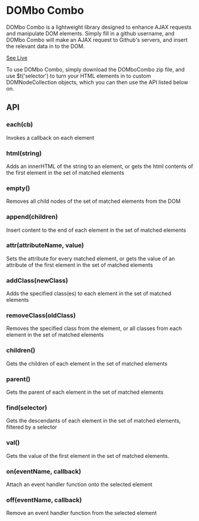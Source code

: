 # DOMbo Combo
DOMbo Combo is a lightweight library designed to enhance AJAX requests and manipulate DOM elements. Simply fill in a github username, and DOMbo Combo will
make an AJAX request to Github's servers, and insert the relevant data in to the DOM.

[See Live](http://www.tomhansen.io/DOMboCombo/)

To use DOMbo Combo, simply download the DOMboCombo zip file, and use $t('selector') to turn your HTML elements in to custom DOMNodeCollection objects, which you can then use the API listed below on.

## API

### each(cb)
Invokes a callback on each element

### html(string)
Adds an innerHTML of the string to an element, or gets the html contents of the first element in the set of matched elements

### empty()
Removes all child nodes of the set of matched elements from the DOM

### append(children)
Insert content to the end of each element in the set of matched elements

### attr(attributeName, value)
Sets the attribute for every matched element, or gets the value of an attribute of the first element in the set of matched elements

### addClass(newClass)
Adds the specified class(es) to each element in the set of matched elements

### removeClass(oldClass)
Removes the specified class from the element, or all classes from each element in the set of matched elements

### children()
Gets the children of each element in the set of matched elements

### parent()
Gets the parent of each element in the set of matched elements

### find(selector)
Gets the descendants of each element in the set of matched elements, filtered by a selector

### val()
Gets the value of the first element in the set of matched elements.

### on(eventName, callback)
Attach an event handler function onto the selected element

### off(eventName, callback)
Remove an event handler function from the selected element

